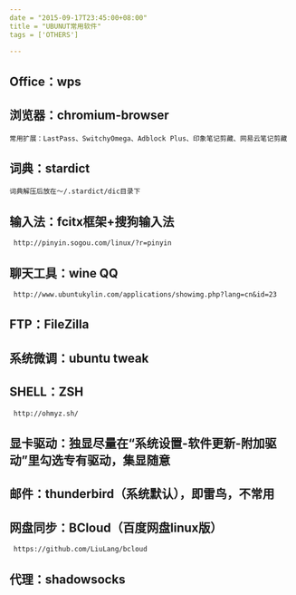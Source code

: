 ```yaml
---
date = "2015-09-17T23:45:00+08:00"
title = "UBUNUT常用软件"
tags = ['OTHERS']

---
```


## Office：wps
## 浏览器：chromium-browser
    常用扩展：LastPass、SwitchyOmega、Adblock Plus、印象笔记剪藏、网易云笔记剪藏
## 词典：stardict
    词典解压后放在～/.stardict/dic目录下
## 输入法：fcitx框架+搜狗输入法
     http://pinyin.sogou.com/linux/?r=pinyin
## 聊天工具：wine QQ 
     http://www.ubuntukylin.com/applications/showimg.php?lang=cn&id=23
## FTP：FileZilla
## 系统微调：ubuntu tweak
## SHELL：ZSH
     http://ohmyz.sh/
## 显卡驱动：独显尽量在“系统设置-软件更新-附加驱动”里勾选专有驱动，集显随意
## 邮件：thunderbird（系统默认），即雷鸟，不常用
## 网盘同步：BCloud（百度网盘linux版）
     https://github.com/LiuLang/bcloud
## 代理：shadowsocks